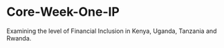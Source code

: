 # Core-Week-One-IP
Examining the level of Financial Inclusion in Kenya, Uganda, Tanzania and Rwanda. 
